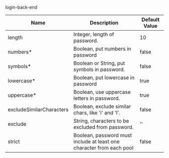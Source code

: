 login-back-end

| Name                     | Description                                                          | Default Value |
|--------------------------|----------------------------------------------------------------------|---------------|
| length                   | Integer, length of password.                                         | 10            |
| numbers*                 | Boolean, put numbers in password                                     | false         |
| symbols*                 | Boolean or String, put symbols in password.                          | false         |
| lowercase*               | Boolean, put lowercase in password                                   | true          |
| uppercase*               | Boolean, use uppercase letters in password.                          | true          |
| excludeSimilarCharacters | Boolean, exclude similar chars, like 'i' and 'l'.                    | false         |
| exclude                  | String, characters to be excluded from password.                     | ''            |
| strict                   | Boolean, password must include at least one character from each pool | false         |
